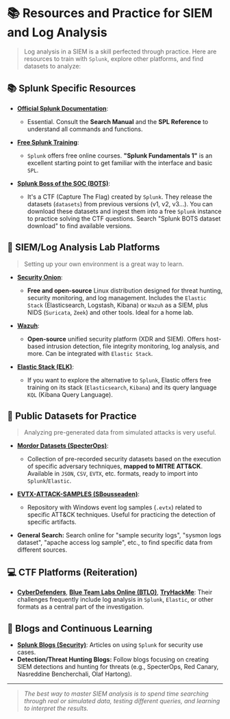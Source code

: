 # 📚 Resources and Practice for SIEM and Log Analysis

> Log analysis in a SIEM is a skill perfected through practice. Here are resources to train with `Splunk`, explore other platforms, and find datasets to analyze:

## 📚 Splunk Specific Resources

* **[Official Splunk Documentation](https://docs.splunk.com/Documentation/Splunk)**:
    * Essential. Consult the **Search Manual** and the **SPL Reference** to understand all commands and functions.

* **[Free Splunk Training](https://www.splunk.com/en_us/training/free-courses/overview.html)**:
    * `Splunk` offers free online courses. **"Splunk Fundamentals 1"** is an excellent starting point to get familiar with the interface and basic `SPL`.

* **[Splunk Boss of the SOC (BOTS)](https://www.splunk.com/en_us/campaigns/boss-of-the-soc.html)**:
    * It's a CTF (Capture The Flag) created by `Splunk`. They release the datasets (`datasets`) from previous versions (v1, v2, v3...). You can download these datasets and ingest them into a free `Splunk` instance to practice solving the CTF questions. Search "Splunk BOTS dataset download" to find available versions.

## 🧅 SIEM/Log Analysis Lab Platforms

> Setting up your own environment is a great way to learn.

* **[Security Onion](https://securityonionsolutions.com/)**:
    * **Free and open-source** Linux distribution designed for threat hunting, security monitoring, and log management. Includes the `Elastic Stack` (Elasticsearch, Logstash, Kibana) or `Wazuh` as a SIEM, plus NIDS (`Suricata`, `Zeek`) and other tools. Ideal for a home lab.

* **[Wazuh](https://wazuh.com/)**:
    * **Open-source** unified security platform (XDR and SIEM). Offers host-based intrusion detection, file integrity monitoring, log analysis, and more. Can be integrated with `Elastic Stack`.

* **[Elastic Stack (ELK)](https://www.elastic.co/training/free)**:
    * If you want to explore the alternative to `Splunk`, Elastic offers free training on its stack (`Elasticsearch`, `Kibana`) and its query language `KQL` (Kibana Query Language).

## 💾 Public Datasets for Practice

> Analyzing pre-generated data from simulated attacks is very useful.

* **[Mordor Datasets (SpecterOps)](https://github.com/hunters-forge/mordor)**:
    * Collection of pre-recorded security datasets based on the execution of specific adversary techniques, **mapped to MITRE ATT&CK**. Available in `JSON`, `CSV`, `EVTX`, etc. formats, ready to import into `Splunk`/`Elastic`.

* **[EVTX-ATTACK-SAMPLES (SBousseaden)](https://github.com/sbousseaden/EVTX-ATTACK-SAMPLES)**:
    * Repository with Windows event log samples (`.evtx`) related to specific ATT&CK techniques. Useful for practicing the detection of specific artifacts.

* **General Search:** Search online for "sample security logs", "sysmon logs dataset", "apache access log sample", etc., to find specific data from different sources.

## 💻 CTF Platforms (Reiteration)

* **[CyberDefenders](https://cyberdefenders.org/)**, **[Blue Team Labs Online (BTLO)](https://blueteamlabs.online/)**, **[TryHackMe](https://tryhackme.com/)**: Their challenges frequently include log analysis in `Splunk`, `Elastic`, or other formats as a central part of the investigation.

## 📰 Blogs and Continuous Learning

* **[Splunk Blogs (Security)](https://www.splunk.com/en_us/blog/platform.html)**: Articles on using `Splunk` for security use cases.
* **Detection/Threat Hunting Blogs:** Follow blogs focusing on creating SIEM detections and hunting for threats (e.g., SpecterOps, Red Canary, Nasreddine Bencherchali, Olaf Hartong).

---

> _The best way to master SIEM analysis is to spend time searching through real or simulated data, testing different queries, and learning to interpret the results._